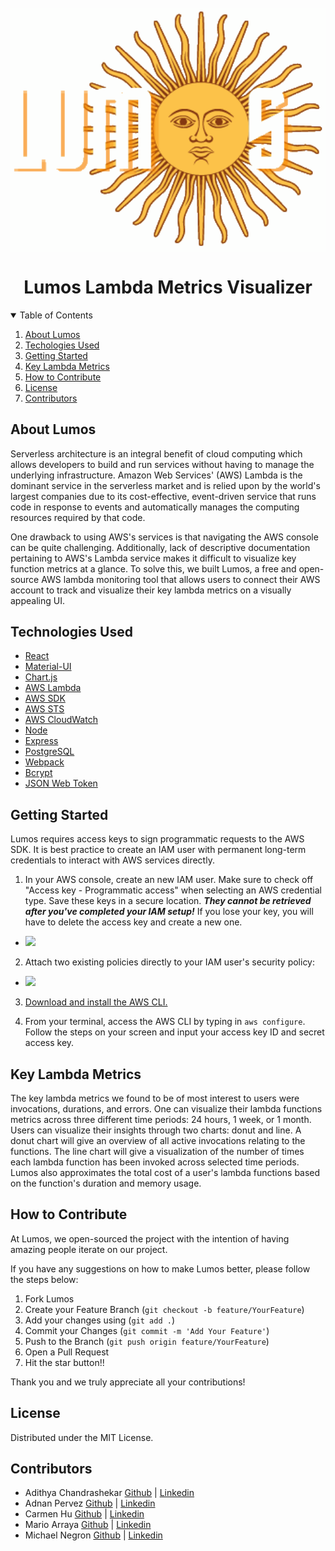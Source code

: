 <!-- PROJECT LOGO -->
<br />
<div align="center">
    <img src='./client/assets/Lumos_Logo.png' width="600px" align="center" alt="Lumos Logo" >
    <h1>Lumos Lambda Metrics Visualizer</h1>
</div>

<!-- TABLE OF CONTENTS -->
<details open="open">
  <summary>Table of Contents</summary>
  <ol>
    <li><a href="#about-lumos">About Lumos</a></li> 
    <li><a href="#technologies-used">Techologies Used</a></li>      
    <li><a href="#getting-started">Getting Started</a></li>      
    <li><a href="#key-lambda-metrics">Key Lambda Metrics</a></li>   
    <li><a href="#how-to-contribute">How to Contribute</a></li>     
    <li><a href="#license">License</a></li>
    <li><a href="#contributors">Contributors</a></li>
  </ol>
</details>

<!-- ABOUT -->

## About Lumos

Serverless architecture is an integral benefit of cloud computing which allows developers to build and run services without having to manage the underlying infrastructure. Amazon Web Services' (AWS) Lambda is the dominant service in the serverless market and is relied upon by the world's largest companies due to its cost-effective, event-driven service that runs code in response to events and automatically manages the computing resources required by that code.

One drawback to using AWS's services is that navigating the AWS console can be quite challenging. Additionally, lack of descriptive documentation pertaining to AWS's Lambda service makes it difficult to visualize key function metrics at a glance. To solve this, we built Lumos, a free and open-source AWS lambda monitoring tool that allows users to connect their AWS account to track and visualize their key lambda metrics on a visually appealing UI.

## Technologies Used

- [React](https://reactjs.org/)
- [Material-UI](https://material-ui.com)
- [Chart.js](https://www.chartjs.org/)
- [AWS Lambda](https://aws.amazon.com/lambda/)
- [AWS SDK](https://aws.amazon.com/sdk-for-javascript/)
- [AWS STS](https://docs.aws.amazon.com/STS/latest/APIReference/welcome.html)
- [AWS CloudWatch](https://aws.amazon.com/cloudwatch/)
- [Node](https://nodejs.org/en/)
- [Express](https://expressjs.com)
- [PostgreSQL](https://postgresql.org)
- [Webpack](https://webpack.js.org/)
- [Bcrypt](https://www.npmjs.com/package/bcrypt)
- [JSON Web Token](https://jwt.io/)

<!-- GETTING STARTED -->

## Getting Started

Lumos requires access keys to sign programmatic requests to the AWS SDK. It is best practice to create an IAM user with permanent long-term credentials to interact with AWS services directly.

1. In your AWS console, create an new IAM user. Make sure to check off "Access key - Programmatic access" when selecting an AWS credential type. Save these keys in a secure location. **_They cannot be retrieved after you've completed your IAM setup!_** If you lose your key, you will have to delete the access key and create a new one.

- <img src='./client/assets/README/IAMSetup.png'/>

2. Attach two existing policies directly to your IAM user's security policy:

- <img src='./client/assets/README/IAMSetupPermissions.png'/>

3. [Download and install the AWS CLI.](https://docs.aws.amazon.com/cli/latest/userguide/getting-started-install.html)

4. From your terminal, access the AWS CLI by typing in
   `aws configure`. Follow the steps on your screen and input your access key ID and secret access key.

<!-- EXPLAINING KEY LAMBDA METRICS FOCUSED ON -->

## Key Lambda Metrics

The key lambda metrics we found to be of most interest to users were invocations, durations, and errors. One can visualize their lambda functions metrics across three different time periods: 24 hours, 1 week, or 1 month. Users can visualize their insights through two charts: donut and line. A donut chart will give an overview of all active invocations relating to the functions. The line chart will give a visualization of the number of times each lambda function has been invoked across selected time periods. Lumos also approximates the total cost of a user's lambda functions based on the function's duration and memory usage.

<!-- CONTRIBUTING -->

## How to Contribute

At Lumos, we open-sourced the project with the intention of having amazing people iterate on our project.

If you have any suggestions on how to make Lumos better, please follow the steps below:

1. Fork Lumos
2. Create your Feature Branch (`git checkout -b feature/YourFeature`)
3. Add your changes using (`git add .`)
4. Commit your Changes (`git commit -m 'Add Your Feature'`)
5. Push to the Branch (`git push origin feature/YourFeature`)
6. Open a Pull Request
7. Hit the star button!!

Thank you and we truly appreciate all your contributions!

<!-- LICENSE -->

## License

Distributed under the MIT License.

<!-- CONTACT -->

## Contributors

- Adithya Chandrashekar [Github](https://github.com/addychandrashekar) | [Linkedin](https://www.linkedin.com/in/addyc/)
- Adnan Pervez [Github](https://github.com/apervez) | [Linkedin](https://www.linkedin.com/in/adnan-pervez)
- Carmen Hu [Github](https://github.com/BadWithNames) | [Linkedin](https://www.linkedin.com/in/hu-carmen)
- Mario Arraya [Github](https://github.com/marioarraya) | [Linkedin](https://www.linkedin.com/in/mario-arraya/)
- Michael Negron [Github](https://github.com/InternalShadow) | [Linkedin](https://www.linkedin.com/in/MichaelVNegron)
